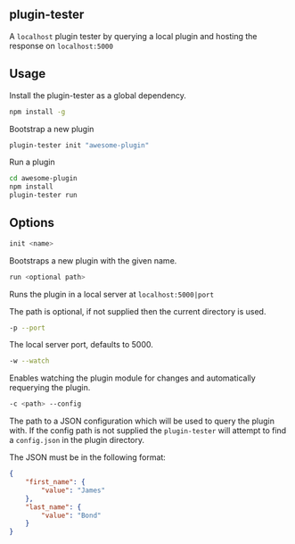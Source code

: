 ## plugin-tester

A `localhost` plugin tester by querying a local plugin and hosting the response on `localhost:5000` 

## Usage

Install the plugin-tester as a global dependency.

```bash
npm install -g 
```

Bootstrap a new plugin

```bash
plugin-tester init "awesome-plugin"
```

Run a plugin

```bash
cd awesome-plugin
npm install
plugin-tester run
```

## Options

```bash
init <name>
``` 

Bootstraps a new plugin with the given name.

```bash
run <optional path>
```

Runs the plugin in a local server at `localhost:5000|port`

The path is optional, if not supplied then the current directory is used. 

```bash
-p --port
```

The local server port, defaults to 5000. 

```bash
-w --watch
```

Enables watching the plugin module for changes and automatically requerying the plugin.

```bash
-c <path> --config
```

The path to a JSON configuration which will be used to query the plugin with. If the config path is not supplied the `plugin-tester` will attempt to find a `config.json` in the plugin directory.

The JSON must be in the following format: 

```JSON
{
    "first_name": {
        "value": "James"
    },
    "last_name": {
        "value": "Bond"
    }
} 
```
